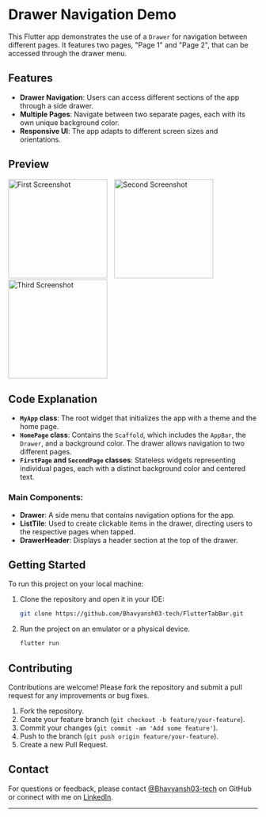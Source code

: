 # Drawer Navigation Demo

This Flutter app demonstrates the use of a `Drawer` for navigation between different pages. It features two pages, "Page 1" and "Page 2", that can be accessed through the drawer menu.

## Features
- **Drawer Navigation**: Users can access different sections of the app through a side drawer.
- **Multiple Pages**: Navigate between two separate pages, each with its own unique background color.
- **Responsive UI**: The app adapts to different screen sizes and orientations.

## Preview
<img src="https://github.com/user-attachments/assets/997cf27c-1af1-4831-be56-0fd3df4dffc9" alt="First Screenshot" style="width: 200px; height: auto; margin-right: 10px;">
<img src="https://github.com/user-attachments/assets/af9ac45a-8b93-4303-b798-472bb9f5867d" alt="Second Screenshot" style="width: 200px; height: auto; margin-right: 10px;">
<img src="https://github.com/user-attachments/assets/0a84d9da-2610-4e06-829d-53cd034a4b7f" alt="Third Screenshot" style="width: 200px; height: auto;">

## Code Explanation

- **`MyApp` class**: The root widget that initializes the app with a theme and the home page.
- **`HomePage` class**: Contains the `Scaffold`, which includes the `AppBar`, the `Drawer`, and a background color. The drawer allows navigation to two different pages.
- **`FirstPage` and `SecondPage` classes**: Stateless widgets representing individual pages, each with a distinct background color and centered text.

### Main Components:
- **Drawer**: A side menu that contains navigation options for the app.
- **ListTile**: Used to create clickable items in the drawer, directing users to the respective pages when tapped.
- **DrawerHeader**: Displays a header section at the top of the drawer.

## Getting Started

To run this project on your local machine:

1. Clone the repository and open it in your IDE:
   ```bash
   git clone https://github.com/Bhavyansh03-tech/FlutterTabBar.git
   ```
2. Run the project on an emulator or a physical device.
   ```bash
   flutter run
   ```

## Contributing

Contributions are welcome! Please fork the repository and submit a pull request for any improvements or bug fixes.

1. Fork the repository.
2. Create your feature branch (`git checkout -b feature/your-feature`).
3. Commit your changes (`git commit -am 'Add some feature'`).
4. Push to the branch (`git push origin feature/your-feature`).
5. Create a new Pull Request.

## Contact

For questions or feedback, please contact [@Bhavyansh03-tech](https://github.com/Bhavyansh03-tech) on GitHub or connect with me on [LinkedIn](https://www.linkedin.com/in/bhavyansh03/).

---
